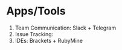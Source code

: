 Apps/Tools 
==========
1) Team Communication: Slack + Telegram
2) Issue Tracking: 
3) IDEs: Brackets + RubyMine
